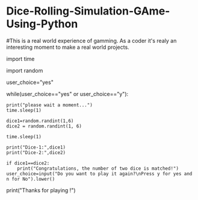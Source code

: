 # Dice-Rolling-Simulation-GAme-Using-Python
#This is a real world experience of gamming. As a coder it's realy an interesting moment to make a real world projects.


import time

import random


user_choice="yes"

while(user_choice=="yes" or user_choice=="y"):

    print("please wait a moment...")
    time.sleep(1)

    dice1=random.randint(1,6)
    dice2 = random.randint(1, 6)

    time.sleep(1)

    print("Dice-1:",dice1)
    print("Dice-2:",dice2)

    if dice1==dice2:
        print("Congratulations, the number of two dice is matched!")
    user_choice=input("Do you want to play it again?\nPress y for yes and n for No").lower()

print("Thanks for playing !")
